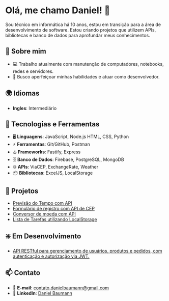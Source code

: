 # Olá, me chamo Daniel! 👋

Sou técnico em informática há 10 anos, estou em transição para a área de desenvolvimento de software. Estou criando projetos que utilizem APIs, bibliotecas e banco de dados para aprofundar meus conhecimentos.

## 🚀 Sobre mim

- 💻 Trabalho atualmente com manutenção de computadores, notebooks, redes e servidores.
- 🎯 Busco aperfeiçoar minhas habilidades e atuar como desenvolvedor.

## 🌍 Idiomas

- **Ingles**: Intermediário

## 🔧 Tecnologias e Ferramentas

- 🖥️ **Linguagens**: JavaScript, Node.js HTML, CSS, Python
- ⚡ **Ferramentas**: Git/GitHub, Postman
- ♨️ **Frameworks**: Fastify, Express
- 🗄️ **Banco de Dados**: Firebase, PostgreSQL, MongoDB
- 🌐 **APIs**: ViaCEP, ExchangeRate, Weather
- 📦 **Bibliotecas**: ExcelJS, LocalStorage

## 📌 Projetos

- [Previsão do Tempo com API](https://weather-now-beryl.vercel.app/)
- [Formulário de registro com API de CEP](https://fast-cep-reg.vercel.app/)
- [Conversor de moeda com API](https://convert-easy-smoky.vercel.app/)
- [Lista de Tarefas utilizando LocalStorage](https://task-vault-eight.vercel.app/)

## ❇️ Em Desenvolvimento
- [API RESTful para gerenciamento de usuários, produtos e pedidos, com autenticação e autorização via JWT.](https://github.com/BregNights/users-node-api)

## 📫 Contato

- 📧 **E-mail**: contato.danielbaumann@gmail.com
- 💼 **LinkedIn**: [Daniel Baumann](https://www.linkedin.com/in/eudanielbaumann/)